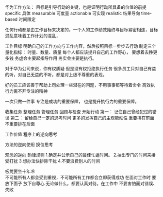 华为工作方法：
目标是引导行动的关键，也是证明行动所具备的价值的前提
specific  具体
measurable 可度量
actionable 可实现
realistic  结果导向
time-based 时间限定

任何行动都是由工作目标来决定的，一个人的工作绩效始终与目标紧密相连，目标混乱意味着工作计划的混乱，

工作目标  明确自己的工作方向与工作内容，然后按照目标一步步去行动
制定三个量化指标： 时量、数量、质量
每个人都应该提升自己的工作野心， 要想着去挣更多钱
务虚会主要起指导作用
务实会主要是执行。



对于华为公司来说，你有权质疑 但是没有权拒绝执行任务
很多员工只对自己有益的听，对自己无益的不听，都是对上级不尊重的表现。

好的员工应该善于帮助上司处理一些潜在的问题，不用事事都等待着命令
高效执行力离不开专注的精神

一次只做一件事
专注是成功的重要保障， 也是提升执行力的重要保障。

收集任务
整理任务
管理任务
回顾与检查
开始行动
第一： 记住自己曾经犯过的错误
第二： 留给自己一定的思考时间
更多的发挥自己的主观能动性
重要排在前面  不重要排在后面

工作价值
程序上的逆向思考

方法的逆向使用
换位思考

观念的逆向
韵律规则
1.确定并公示自己的最佳忙逼时间。
2.抽出专门的时间来接受打扰
3.想办法快排除干扰
4.不要浪费别人的时间

板凳要坐十年冷  
不可能所有人都会受到重视，不可能所有工作都会立即获得成功
在面对工作时 要放下面子 放下自尊心
无论做什么，都要认真对待。在工作中 不要害怕面对错误、失败